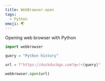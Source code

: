 ```yaml
---
title: WebBrowser.open
tags:
  - Python
emoji: 🌏
---
```


Opening web browser with Python


```python
import webbrowser

query = "Python history"

url = f"https://duckduckgo.com?q=!+{query}"

webbrowser.open(url)
```
